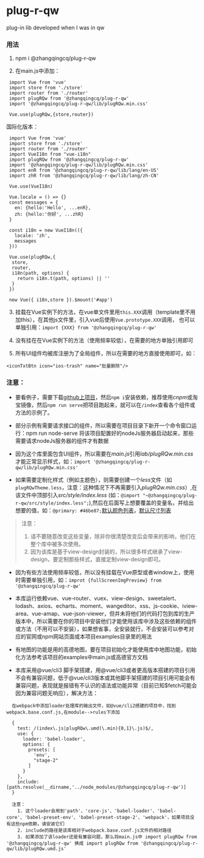 # plug-r-qw
plug-in lib developed when I was in qw

### 用法
1. npm i @zhangqingcq/plug-r-qw

2. 在main.js中添加：
```
 import Vue from 'vue'
 import store from './store'
 import router from './router'
 import plugRQw from '@zhangqingcq/plug-r-qw'
 import '@zhangqingcq/plug-r-qw/lib/plugRQw.min.css'
 
 Vue.use(plugRQw,{store,router})
```
国际化版本：
```
 import Vue from 'vue'
 import store from './store'
 import router from './router'
 import VueI18n from "vue-i18n"
 import plugRQw from '@zhangqingcq/plug-r-qw'
 import '@zhangqingcq/plug-r-qw/lib/plugRQw.min.css'
 import enR from '@zhangqingcq/plug-r-qw/lib/lang/en-US'
 import zhR from '@zhangqingcq/plug-r-qw/lib/lang/zh-CN'
 
 Vue.use(VueI18n)

 Vue.locale = () => {}
 const messages = {
   en: {hello:'Hello', ...enR},
   zh: {hello:'你好', ...zhR}
 }
  
 const i18n = new VueI18n(({
   locale: 'zh',
   messages
 }))
 
 Vue.use(plugRQw,{
  store,
  router,
  i18n(path, options) {
    return i18n.t(path, options) || ''
  }
 })
 
 new Vue({ i18n,store }).$mount('#app')
```
3. 挂载在Vue实例下的方法，在vue单文件里用`this.XXX`调用（template里不用加this），在其他js文件里，引入vue后使用`Vue.prototype.XXX`调用，
也可以单独引用：`import {XXX} from '@zhangqingcq/plug-r-qw'` 

4. 没有挂在在Vue实例下的方法（使用频率较低），在需要的地方单独引用即可

5. 所有UI组件均被库注册为了全局组件，所以在需要的地方直接使用即可，如：
```
<iconTxtBtn icon="ios-trash" name="批量删除"/>
```
### 注意：
* 要看例子，需要下载[github上项目](https://github.com/RickyHeaven/plug-r-qw.git)，然后`npm i`安装依赖，推荐使用*cnpm*或淘宝镜像，然后`npm run serve`把项目跑起来，就可以在`/index`查看各个组件或方法的示例了。

* 部分示例有需要请求接口的组件，所以需要在项目目录下新开一个命令窗口运行：npm run node-serve 将该项目配置好的nodeJs服务器启动起来，那些需要请求nodeJs服务器的组件才有数据

* 因为这个库里面包含UI组件，所以需要在*main.js*引用*lab/plugRQw.min.css*才能正常显示样式，如：`import '@zhangqingcq/plug-r-qw/lib/plugRQw.min.css'`

* 如果需要定制化样式（例如主题色），则需要创建一个*less*文件（如`plugRQwTheme.less`，注意：这种情况下不再需要引入*plugRQw.min.css*）,在该文件中顶部引入*src/style/index.less* (如：`@import "~@zhangqingcq/plug-r-qw/src/style/index.less";`),然后在后面写上想要覆盖的变量名，并给出想要的值，如：`@primary: #46be87;`[默认颜色列表](/src/style/common/color.less)，[默认尺寸列表](/src/style/common/size.less)
>注意：
>1. 请不要随意改变这些变量，除非你很清楚改变后会带来的影响，他们在整个库中被多次使用。
>2. 因为该库是基于view-design封装的，所以很多样式继承了view-design，要定制那些样式，直接定制view-design即可。

* 因为有些方法使用频率较低，所以没有挂载在Vue原型或者window上，使用时需要单独引用，如：`improt {fullScreenImgPreview} from '@zhangqingcq/plug-r-qw'`

* 本库运行依赖vue、vue-router、vuex、view-design、sweetalert、lodash、axios、echarts、moment、wangeditor、xss、js-cookie、iview-area、vue-amap、vue-json-viewer，但并未将他们的代码打包到库的生产版本中，所以需要在你的项目中安装他们才能使用该库中涉及这些依赖的组件或方法（不用可以不安装），如果想省事，全安装就行，不会安装可以参考对应的官网或npm网站页面或本项目examples目录里的用法

* 有地图的功能是用的高德地图，要在项目初始化才能使用库中地图功能，初始化方法参考该项目的examples中main.js或高德官方文档

* 本库采用@vue/cli3 脚手架搭建，用@vue/cli3或者更高版本搭建的项目引用不会有兼容问题，低于@vue/cli3版本或其他脚手架搭建的项目引用可能会有兼容问题，表现就是报错有不认识的语法或功能异常（目前已知$fetch可能会因为兼容问题无响应），解决方法：
```
  在webpack中添加loader处理库的输出文件，如@vue/cli2搭建的项目中，找到webpack.base.conf.js,在module-->rules下添加
  
  {
    test: /(index\.js|plugRQw\.umd(\.min){0,1}\.js)$/,
    use: {
      loader: 'babel-loader',
      options: {
        presets: [
          'env',
          "stage-2"
        ]
      }
    },
    include: [path.resolve(__dirname,'../node_modules/@zhangqingcq/plug-r-qw')]
  }
  
  注意：
    1. 这个loader会用到'path'、'core-js'、'babel-loader'、'babel-core'、'babel-preset-env'、'babel-preset-stage-2'、'webpack'，如果项目没有这些npm依赖，请安装它们
    2. include的路径是该库相对于webpack.base.conf.js文件的相对路径
    3. 如果添加了该loader还是有兼容问题，那么将main.js中 import plugRQw from '@zhangqingcq/plug-r-qw' 换成 import plugRQw from '@zhangqingcq/plug-r-qw/lib/plugRQw.umd.js'
```